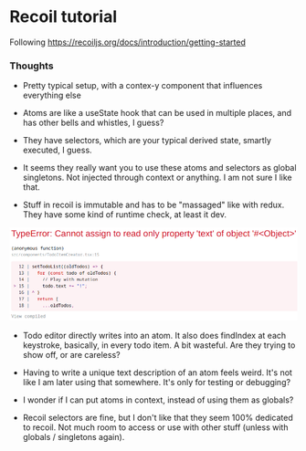 # Recoil tutorial

Following https://recoiljs.org/docs/introduction/getting-started

### Thoughts

- Pretty typical setup, with a contex-y component that influences everything else

- Atoms are like a useState hook that can be used in multiple places, and has other bells and whistles, I guess?

- They have selectors, which are your typical derived state, smartly executed, I guess.

- It seems they really want you to use these atoms and selectors as global singletons. Not injected through context or anything. I am not sure I like that.

- Stuff in recoil is immutable and has to be "massaged" like with redux. They have some kind of runtime check, at least it dev.

![screenshot1.png](misc/screenshot1.png)

- Todo editor directly writes into an atom. It also does findIndex at each keystroke, basically, in every todo item. A bit wasteful. Are they trying to show off, or are careless? 

- Having to write a unique text description of an atom feels weird. It's not like I am later using that somewhere. It's only for testing or debugging?

- I wonder if I can put atoms in context, instead of using them as globals?

- Recoil selectors are fine, but I don't like that they seem 100% dedicated to recoil. Not much room to access or use with other stuff (unless with globals / singletons again).
